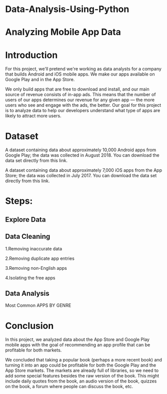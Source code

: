 # Data-Analysis-Using-Python
# Analyzing Mobile App Data

# Introduction

For this project, we'll pretend we're working as data analysts for a company that builds Android and iOS mobile apps. We make our apps available on Google Play and in the App Store.

We only build apps that are free to download and install, and our main source of revenue consists of in-app ads. This means that the number of users of our apps determines our revenue for any given app — the more users who see and engage with the ads, the better. Our goal for this project is to analyze data to help our developers understand what type of apps are likely to attract more users.

# Dataset

A dataset containing data about approximately 10,000 Android apps from Google Play; the data was collected in August 2018. You can download the data set directly from this link.

A dataset containing data about approximately 7,000 iOS apps from the App Store; the data was collected in July 2017. You can download the data set directly from this link.

# Steps:
## Explore Data

## Data Cleaning
1.Removing inaccurate data

2.Removing duplicate app entries

3.Removing non-English apps

4.Isolating the free apps

## Data Analysis 
Most Common APPS BY GENRE


# Conclusion

In this project, we analyzed data about the App Store and Google Play mobile apps with the goal of recommending an app profile that can be profitable for both markets.

We concluded that taking a popular book (perhaps a more recent book) and turning it into an app could be profitable for both the Google Play and the App Store markets. The markets are already full of libraries, so we need to add some special features besides the raw version of the book. This might include daily quotes from the book, an audio version of the book, quizzes on the book, a forum where people can discuss the book, etc.
